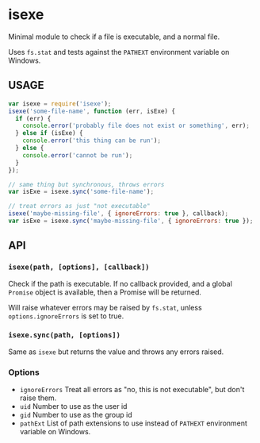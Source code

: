 # isexe

Minimal module to check if a file is executable, and a normal file.

Uses `fs.stat` and tests against the `PATHEXT` environment variable on
Windows.

## USAGE

```javascript
var isexe = require('isexe');
isexe('some-file-name', function (err, isExe) {
  if (err) {
    console.error('probably file does not exist or something', err);
  } else if (isExe) {
    console.error('this thing can be run');
  } else {
    console.error('cannot be run');
  }
});

// same thing but synchronous, throws errors
var isExe = isexe.sync('some-file-name');

// treat errors as just "not executable"
isexe('maybe-missing-file', { ignoreErrors: true }, callback);
var isExe = isexe.sync('maybe-missing-file', { ignoreErrors: true });
```

## API

### `isexe(path, [options], [callback])`

Check if the path is executable. If no callback provided, and a
global `Promise` object is available, then a Promise will be returned.

Will raise whatever errors may be raised by `fs.stat`, unless
`options.ignoreErrors` is set to true.

### `isexe.sync(path, [options])`

Same as `isexe` but returns the value and throws any errors raised.

### Options

- `ignoreErrors` Treat all errors as "no, this is not executable", but
  don't raise them.
- `uid` Number to use as the user id
- `gid` Number to use as the group id
- `pathExt` List of path extensions to use instead of `PATHEXT`
  environment variable on Windows.
